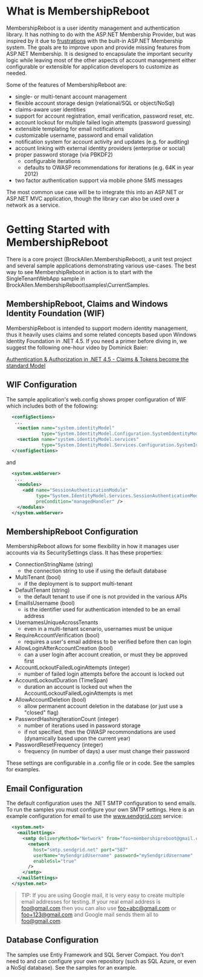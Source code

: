 # What is MembershipReboot

MembershipReboot is a user identity management and authentication library. It has nothing to do with the ASP.NET Membership Provider, but was inspired by it due to [frustrations](http://brockallen.com/2012/09/02/think-twice-about-using-membershipprovider-and-simplemembership/) with the built-in ASP.NET Membership system. The goals are to improve upon and provide missing features from ASP.NET Membership. It is designed to encapsulate the important security logic while leaving most of the other aspects of account management either configurable or extensible for application developers to customize as needed.

Some of the features of MembershipReboot are:

* single- or multi-tenant account management
* flexible account storage design (relational/SQL or object/NoSql)
* claims-aware user identities
* support for account registration, email verification, password reset, etc.
* account lockout for multiple failed login attempts (password guessing)
* extensible templating for email notifications
* customizable username, password and email validation
* notification system for account activity and updates (e.g. for auditing)
* account linking with external identity providers (enterprise or social)
* proper password storage (via PBKDF2)
	* configurable iterations
	* defaults to OWASP recommendations for iterations (e.g. 64K in year 2012)
* two factor authentication support via mobile phone SMS messages

The most common use case will be to integrate this into an ASP.NET or ASP.NET MVC application, though the library can also be used over a network as a service.

# Getting Started with MembershipReboot

There is a core project (BrockAllen.MembershipReboot), a unit test project and several sample applications demonstrating various use-cases. The best way to see MembershipReboot in action is to start with the SingleTenantWebApp sample in BrockAllen.MembershipReboot\samples\CurrentSamples.

## MembershipReboot, Claims and Windows Identity Foundation (WIF)

MembershipReboot is intended to support modern identity management, thus it heavily uses claims and some related concepts based upon Windows Identity Foundation in .NET 4.5. If you need a primer before diving in, we suggest the following one-hour video by Dominick Baier: 

[Authentication & Authorization in .NET 4.5 - Claims & Tokens become the standard Model](http://vimeo.com/43549130)

## WIF Configuration

The sample application's web.config shows proper configuration of WIF which includes both of the following:

```xml
  <configSections>
   ...
    <section name="system.identityModel"
             type="System.IdentityModel.Configuration.SystemIdentityModelSection, System.IdentityModel, Version=4.0.0.0, Culture=neutral, PublicKeyToken=B77A5C561934E089" />
    <section name="system.identityModel.services"
             type="System.IdentityModel.Services.Configuration.SystemIdentityModelServicesSection, System.IdentityModel.Services, Version=4.0.0.0, Culture=neutral, PublicKeyToken=B77A5C561934E089" />
  </configSections>
```
and

```xml
  <system.webServer>
   ...
    <modules>
      <add name="SessionAuthenticationModule"
           type="System.IdentityModel.Services.SessionAuthenticationModule, System.IdentityModel.Services, Version=4.0.0.0, Culture=neutral, PublicKeyToken=b77a5c561934e089"
           preCondition="managedHandler" />
    </modules>
  </system.webServer>
```

## MembershipReboot Configuration

MembershipReboot allows for some flexibility in how it manages user accounts via its SecuritySettings class. It has these properties:

* ConnectionStringName (string)
	* the connection string to use if using the default database
* MultiTenant (bool)
	* if the deployment is to support multi-tenant
* DefaultTenant (string)
	* the default tenant to use if one is not provided in the various APIs
* EmailIsUsername (bool)
	* is the identifier used for authentication intended to be an email address
* UsernamesUniqueAcrossTenants
	* even in a multi-tenant scenario, usernames must be unique
* RequireAccountVerification (bool)
	* requires a user's email address to be verified before then can login
* AllowLoginAfterAccountCreation (bool)
	* can a user login after account creation, or must they be approved first
* AccountLockoutFailedLoginAttempts (integer)
	* number of failed login attempts before the account is locked out
* AccountLockoutDuration (TimeSpan)
	* duration an account is locked out when the AccountLockoutFailedLoginAttempts is met
* AllowAccountDeletion (bool)
	* allow permanent account deletion in the database (or just use a "closed" flag)
* PasswordHashingIterationCount (integer)
	* number of iterations used in password storage
	* if not specified, then the OWASP recommondations are used (dynamically based upon the current year)
* PasswordResetFrequency (integer)
	* frequency (in number of days) a user must change their password

These settings are configurable in a .config file or in code. See the samples for examples.

## Email Configuration

The default configuration uses the .NET SMTP configuration to send emails. To run the samples you must configure your own SMTP settings. Here is an example configuration for email to use the www.sendgrid.com service:

```XML
  <system.net>
    <mailSettings>
      <smtp deliveryMethod="Network" from="foo+membershipreboot@gmail.com">
        <network 
          host="smtp.sendgrid.net" port="587" 
          userName="mySendgridUsername" password="mySendgridUsername"
          enableSsl="true"
        />
      </smtp>
    </mailSettings>
  </system.net>
```

> TIP: If you are using Google mail, it is very easy to create multiple email addresses for testing. If your real email address
>      is foo@gmail.com then you can also use foo+abc@gmail.com or foo+123@gmail.com and Google mail
>      sends them all to foo@gmail.com. 

## Database Configuration

The samples use Entiy Framework and SQL Server Compact. You don't need to and can configure your own repository (such as SQL Azure, or even a NoSql database). See the samples for an example.
